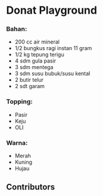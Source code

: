 # Donat Playground

### Bahan:
- 200 cc air mineral
- 1/2 bungkus ragi instan 11 gram
- 1/2 kg tepung terigu
- 4 sdm gula pasir
- 3 sdm mentega
- 3 sdm susu bubuk/susu kental
- 2 butir telur
- 2 sdt garam

### Topping:
- Pasir
- Keju
- OLI

### Warna:
- Merah
- Kuning
- Hujau

## Contributors
